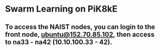 # Swarm Learning on PiK8kE

## To access the NAIST nodes, you can login to the front node, ubuntu@152.70.85.102, then access to na33 - na42 (10.10.100.33 - 42).